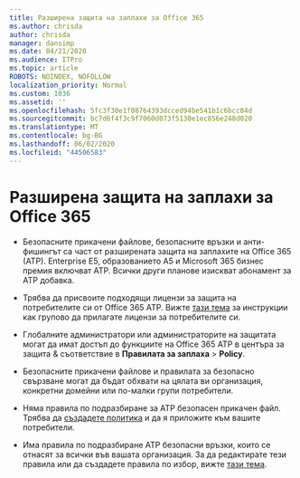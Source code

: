 ```yaml
---
title: Разширена защита на заплахи за Office 365
ms.author: chrisda
author: chrisda
manager: dansimp
ms.date: 04/21/2020
ms.audience: ITPro
ms.topic: article
ROBOTS: NOINDEX, NOFOLLOW
localization_priority: Normal
ms.custom: 1036
ms.assetid: ''
ms.openlocfilehash: 5fc3f30e1f08764393dcced94be541b1c6bcc84d
ms.sourcegitcommit: bc7d6f4f3c9f7060d073f5130e1ec856e248d020
ms.translationtype: MT
ms.contentlocale: bg-BG
ms.lasthandoff: 06/02/2020
ms.locfileid: "44506583"
---
```

# <a name="office-365-advanced-threat-protection"></a>Разширена защита на заплахи за Office 365

- Безопасните прикачени файлове, безопасните връзки и анти-фишингът са част от разширената защита на заплахите на Office 365 (ATP). Enterprise E5, образованието A5 и Microsoft 365 бизнес премия включват ATP. Всички други планове изискват абонамент за ATP добавка.

- Трябва да присвоите подходящи лицензи за защита на потребителите си от Office 365 ATP. Вижте [тази тема](https://docs.microsoft.com/microsoft-365/admin/add-users/add-users) за инструкции как групово да прилагате лицензи за потребителите си.

- Глобалните администратори или администраторите на защитата могат да имат достъп до функциите на Office 365 ATP в центъра за защита & съответствие в **Правилата за заплаха** \> **Policy**.

- Безопасните прикачени файлове и правилата за безопасно свързване могат да бъдат обхвати на цялата ви организация, конкретни домейни или по-малки групи потребители.

- Няма правила по подразбиране за ATP безопасен прикачен файл. Трябва да [създадете политика](https://docs.microsoft.com/microsoft-365/security/office-365-security/set-up-atp-safe-attachments-policies) и да я приложите към вашите потребители.

- Има правила по подразбиране ATP безопасни връзки, които се отнасят за всички във вашата организация. За да редактирате тези правила или да създадете правила по избор, вижте [тази тема](https://docs.microsoft.com/microsoft-365/security/office-365-security/set-up-atp-safe-links-policies).
